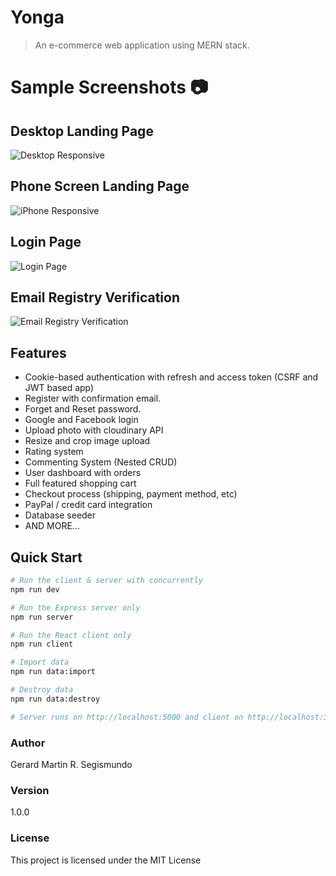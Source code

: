 # Yonga

> An e-commerce web application using MERN stack.

# Sample Screenshots 📷

## Desktop Landing Page

![Desktop Responsive](https://res.cloudinary.com/yonga/image/upload/v1618009167/Untitled_lpfigr.png)

## Phone Screen Landing Page

![iPhone Responsive](https://res.cloudinary.com/yonga/image/upload/v1618008429/Yonga_dkphyx.png)

## Login Page

![Login Page](https://res.cloudinary.com/yonga/image/upload/v1618178100/Login_j9lzov.png)

## Email Registry Verification

![Email Registry Verification](https://res.cloudinary.com/yonga/image/upload/v1618177811/emailRegistration_pqgfrb.png)

## Features

- Cookie-based authentication with refresh and access token (CSRF and JWT based app)
- Register with confirmation email.
- Forget and Reset password.
- Google and Facebook login
- Upload photo with cloudinary API
- Resize and crop image upload
- Rating system
- Commenting System (Nested CRUD)
- User dashboard with orders
- Full featured shopping cart
- Checkout process (shipping, payment method, etc)
- PayPal / credit card integration
- Database seeder
- AND MORE...

## Quick Start

```bash
# Run the client & server with concurrently
npm run dev

# Run the Express server only
npm run server

# Run the React client only
npm run client

# Import data
npm run data:import

# Destroy data
npm run data:destroy

# Server runs on http://localhost:5000 and client on http://localhost:3000
```

### Author

Gerard Martin R. Segismundo

### Version

1.0.0

### License

This project is licensed under the MIT License
